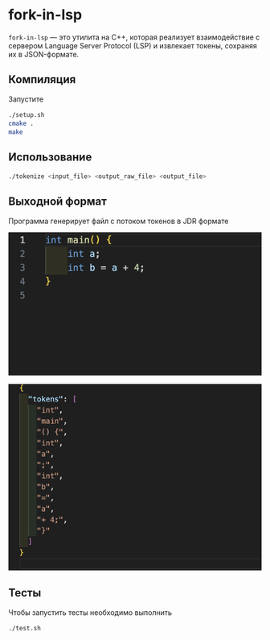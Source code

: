 # fork-in-lsp

`fork-in-lsp` — это утилита на C++, которая реализует взаимодействие с сервером Language Server Protocol (LSP) и извлекает токены, сохраняя их в JSON-формате.

## Компиляция
Запустите
```sh
./setup.sh
cmake .
make
```


## Использование
```sh
./tokenize <input_file> <output_raw_file> <output_file>
```

## Выходной формат
Программа генерирует файл с потоком токенов в JDR формате

![пример](images/example_input.png "input_example.cpp")

![пример](images/example_output.png "output_example.json")


## Тесты
Чтобы запустить тесты необходимо выполнить

```sh
./test.sh
```

